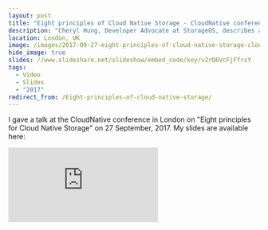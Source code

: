 ```yaml
---
layout: post
title: "Eight principles of Cloud Native Storage - CloudNative conference"
description: "Cheryl Hung, Developer Advocate at StorageOS, describes a framework for cloud native storage."
location: London, UK
image: /images/2017-09-27-eight-principles-of-cloud-native-storage-cloudnative-conference.jpg
hide_image: true
slides: //www.slideshare.net/slideshow/embed_code/key/v2rQ6VcFjFfrsY
tags:
  - Video
  - Slides
  - "2017"
redirect_from: /Eight-principles-of-cloud-native-storage/
---
```


I gave a talk at the CloudNative conference in London on "Eight principles for Cloud Native Storage" on 27 September, 2017. My slides are available here:

<div class="video-wrapper">
    <iframe src="https://player.vimeo.com/video/235727293" frameborder="0" allowfullscreen></iframe>
</div>

